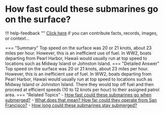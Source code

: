 # How fast could these submarines go on the surface?

!!! help-feedback ""
    <a href="/feedback/" data-feedback-link>Click here</a>
    if you can contribute facts, records, images, or context…

<a id="summary"></a>
=== "Summary"
    Top speed on the surface was 20 or 21 knots, about 23 miles per hour. However, this is an inefficient use of fuel. In WW2, boats departing from Pearl Harbor, Hawaii would usually run at top speed to locations such as Midway Island or Johnston Island.
=== "Detailed Answer"
    Top speed on the surface was 20 or 21 knots, about 23 miles per hour.  However, this is an inefficient use of fuel.  In WW2, boats departing from Pearl Harbor, Hawaii would usually run at top speed to locations such as Midway Island or Johnston Island.  There they would top off fuel and then proceed at efficient speeds (10 to 12 knots per hour) to their assigned patrol area.
=== "Related Topics"
    - [How fast could these submarines go when submerged?](./how-fast-could-these-submarines-go-when-submerged.md#summary)
    - [What does that mean? How far could they operate from San Francisco?](./what-does-that-mean-how-far-could-they-operate-from-san-francisco.md#summary)
    - [How long could these submarines stay submerged?](./how-long-could-these-submarines-stay-submerged.md#summary)